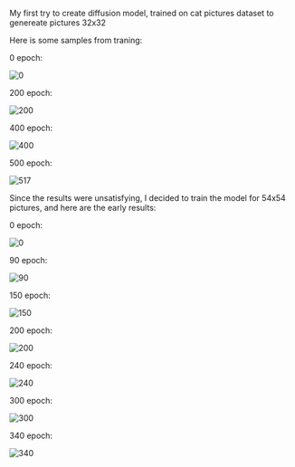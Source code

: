 My first try to create diffusion model, trained on cat pictures dataset to genereate pictures 32x32

Here is some samples from traning:

0 epoch:

![0](https://user-images.githubusercontent.com/45041977/230725883-d977a7a6-3675-466e-bae1-0b2a4b9c8781.jpg)

200 epoch:

![200](https://user-images.githubusercontent.com/45041977/230725895-aafcabbb-2ea8-4821-a186-6c9e295efbef.jpg)

400 epoch:

![400](https://user-images.githubusercontent.com/45041977/230725906-d0affe52-6322-4173-a16f-c9651d87183f.jpg)

500 epoch:

![517](https://user-images.githubusercontent.com/45041977/230725919-1067aecc-6821-4af1-9353-36fab7ca8da0.jpg)


Since the results were unsatisfying, I decided to train the model for 54x54 pictures, and here are the early results:

0 epoch:

![0](https://user-images.githubusercontent.com/45041977/230725986-8dfb6baf-9a15-481b-9ab7-ab35ab65a7c7.jpg)

90 epoch:

![90](https://user-images.githubusercontent.com/45041977/230726021-ffe59e3e-6f15-4582-bbe2-2c142f68af01.jpg)

150 epoch:

![150](https://user-images.githubusercontent.com/45041977/231270175-986ed8a2-8a30-49ad-bb59-a45eee72e147.jpg)

200 epoch:

![200](https://user-images.githubusercontent.com/45041977/231270283-e5202da4-3871-4824-aa90-28c90decec10.jpg)

240 epoch:

![240](https://user-images.githubusercontent.com/45041977/231270363-3ed7212b-00f9-4e7e-ab47-c20a1b96d761.jpg)

300 epoch:

![300](https://user-images.githubusercontent.com/45041977/231270452-bb737865-1f75-4fbc-a461-2cb086504929.jpg)

340 epoch:

![340](https://user-images.githubusercontent.com/45041977/231270638-b6ec64c9-7503-4a3f-ad31-7d5ae97d6738.jpg)

